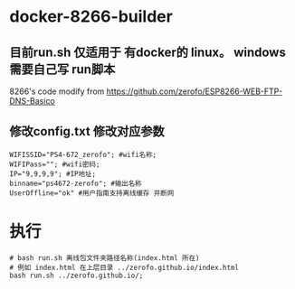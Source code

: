 # docker-8266-builder

## 目前run.sh 仅适用于 有docker的 linux。 windows 需要自己写 run脚本



8266's code modify from https://github.com/zerofo/ESP8266-WEB-FTP-DNS-Basico 

## 修改config.txt 修改对应参数
```
WIFISSID="PS4-672_zerofo"; #wifi名称;
WIFIPass=""; #wifi密码;
IP="9,9,9,9"; #IP地址;
binname="ps4672-zerofo"; #输出名称
UserOffline="ok" #用户指南支持离线缓存 并断网
```


# 执行
```
# bash run.sh 离线包文件夹路径名称(index.html 所在)
# 例如 index.html 在上层目录 ../zerofo.github.io/index.html
bash run.sh ../zerofo.github.io/;
```

